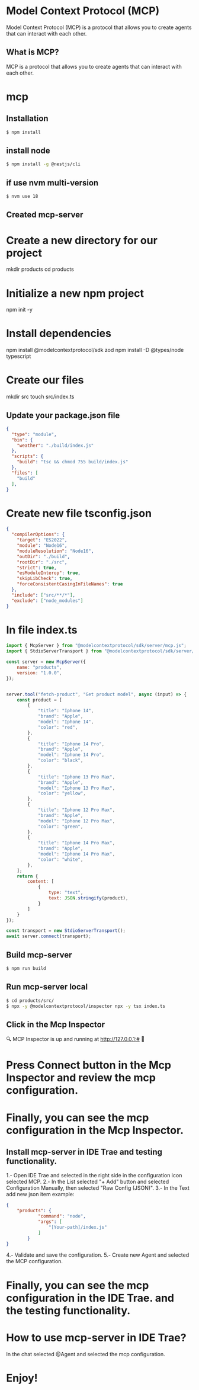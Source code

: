 # Model Context Protocol (MCP)
Model Context Protocol (MCP) is a protocol that allows you to create agents that can interact with each other.
## What is MCP?
MCP is a protocol that allows you to create agents that can interact with each other.

# mcp
## Installation
```bash
$ npm install
```
## install node
```bash
$ npm install -g @nestjs/cli
```
## if use nvm multi-version
```bash
$ nvm use 18
```

## Created mcp-server

# Create a new directory for our project
mkdir products
cd products

# Initialize a new npm project
npm init -y

# Install dependencies
npm install @modelcontextprotocol/sdk zod
npm install -D @types/node typescript

# Create our files
mkdir src
touch src/index.ts

## Update your package.json file
```json
{
  "type": "module",
  "bin": {
    "weather": "./build/index.js"
  },
  "scripts": {
    "build": "tsc && chmod 755 build/index.js"
  },
  "files": [
    "build"
  ],
}
```
# Create new file tsconfig.json
```json
{
  "compilerOptions": {
    "target": "ES2022",
    "module": "Node16",
    "moduleResolution": "Node16",
    "outDir": "./build",
    "rootDir": "./src",
    "strict": true,
    "esModuleInterop": true,
    "skipLibCheck": true,
    "forceConsistentCasingInFileNames": true
  },
  "include": ["src/**/*"],
  "exclude": ["node_modules"]
}
```

# In file index.ts
```js
import { McpServer } from "@modelcontextprotocol/sdk/server/mcp.js";
import { StdioServerTransport } from "@modelcontextprotocol/sdk/server/stdio.js";

const server = new McpServer({
    name: "products",
    version: "1.0.0",
});


server.tool("fetch-product", "Get product model", async (input) => {
    const product = [
        {
            "title": "Iphone 14",
            "brand": "Apple",
            "model": "Iphone 14",
            "color": "red",
        },
        {
            "title": "Iphone 14 Pro",
            "brand": "Apple",
            "model": "Iphone 14 Pro",
            "color": "black",
        },
        {
            "title": "Iphone 13 Pro Max",
            "brand": "Apple",
            "model": "Iphone 13 Pro Max",
            "color": "yellow",
        },
        {
            "title": "Iphone 12 Pro Max",
            "brand": "Apple",
            "model": "Iphone 12 Pro Max",
            "color": "green",
        },
        {
            "title": "Iphone 14 Pro Max",
            "brand": "Apple",
            "model": "Iphone 14 Pro Max",
            "color": "white",
        },
    ];
    return {
        content: [
            {
                type: "text",
                text: JSON.stringify(product),
            }
        ]
    }
});

const transport = new StdioServerTransport();
await server.connect(transport);
```

## Build mcp-server
```bash
$ npm run build
```

## Run mcp-server local
```bash
$ cd products/src/
$ npx -y @modelcontextprotocol/inspector npx -y tsx index.ts
```

## Click in the Mcp Inspector
🔍 MCP Inspector is up and running at http://127.0.0.1:# 🚀

# Press Connect button in the Mcp Inspector and review the mcp configuration.

# Finally, you can see the mcp configuration in the Mcp Inspector.

## Install mcp-server in IDE Trae and testing functionality.
1.- Open IDE Trae and selected in the right side in the configuration icon selected MCP.
2.- In the List selected "+ Add" button and selected Configuration Manually, then selected "Raw Config (JSON)".
3.- In the Text add new json item example:
```json
{
    "products": {
            "command": "node",
            "args": [
                "[Your-path]/index.js"
            ]
        }
}
```
4.- Validate and save the configuration.
5.- Create new Agent and selected the MCP configuration.

# Finally, you can see the mcp configuration in the IDE Trae. and the testing functionality.

# How to use mcp-server in IDE Trae?
In the chat selected @Agent and selected the mcp configuration.

# Enjoy!